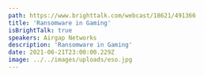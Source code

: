 ```yaml
---
path: https://www.brighttalk.com/webcast/18621/491366
title: 'Ransomware in Gaming'
isBrightTalk: true
speakers: Airgap Networks
description: 'Ransomware in Gaming'
date: 2021-06-21T23:00:00.229Z
image: ../../images/uploads/eso.jpg
---
```


